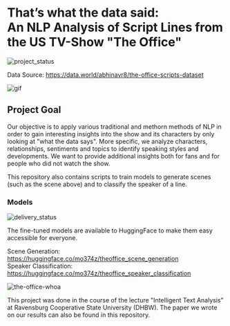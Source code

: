 # That’s what the data said: <br> An NLP Analysis of Script Lines from the US TV-Show "The Office"

![project_status](https://img.shields.io/badge/ProjectStatus-done-green)

Data Source: https://data.world/abhinavr8/the-office-scripts-dataset

![gif](https://tenor.com/ovkh.gif)

## Project Goal
Our objective is to apply various traditional and methorn methods of NLP in order to gain interesting insights into the show and its characters by only looking at "what the data says". More specific, we analyze characters, relationships, sentiments and topics to identify speaking styles and developments. We want to provide additional insights both for fans and for people who did not watch
the show.

This repository also contains scripts to train models to generate scenes (such as the scene above) and to classify the speaker of a line. 

### Models
![delivery_status](https://img.shields.io/badge/DeliveryStatus-published-green)

The fine-tuned models are available to HuggingFace to make them easy accessible for everyone.

Scene Generation: https://huggingface.co/mo374z/theoffice_scene_generation <br>
Speaker Classification: https://huggingface.co/mo374z/theoffice_speaker_classification

![the-office-whoa](https://user-images.githubusercontent.com/87521684/226451449-217a1c25-535c-4b3a-9377-8305765eb320.gif)

This project was done in the course of the lecture "Intelligent Text Analysis" at Ravensburg Cooperative State University (DHBW).
The paper we wrote on our results can also be found in this repository.
